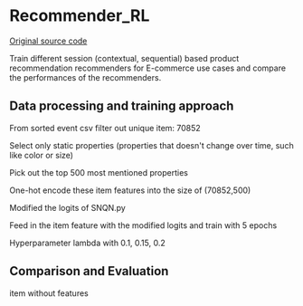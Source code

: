 # Recommender_RL

[Original source code](https://colab.research.google.com/corgiredirector?site=https%3A%2F%2Fdrive.google.com%2Ffile%2Fd%2F185KB520pBLgwmiuEe7JO78kUwUL_F45t%2Fview%3Fusp%3Dsharing)

Train different session (contextual, sequential) based product recommendation recommenders
for E-commerce use cases and compare the performances of the recommenders.

## Data processing and training approach

From sorted event csv filter out unique item: 70852

Select only static properties (properties that doesn't change over time, such like color or size)

Pick out the top 500 most mentioned properties

One-hot encode these item features into the size of (70852,500)

Modified the logits of SNQN.py

Feed in the item feature with the modified logits and train with 5 epochs

Hyperparameter lambda with 0.1, 0.15, 0.2

## Comparison and Evaluation
item without features

